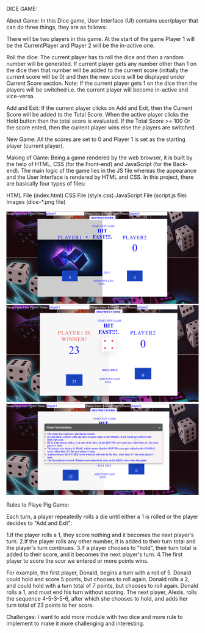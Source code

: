 DICE GAME:


About Game: In this DIce game, User Interface (UI) contains user/player that can do three things, they are as follows:


There will be two players in this game. At the start of the game Player 1 will be the CurrentPlayer and Player 2 will be the in-active one.

Roll the dice: The current player has to roll the dice and then a random number will be generated. If current player gets any number other than 1 on the dice then that number will be added to the current score (initially the current score will be 0) and then the new score will be displayed under Current Score section.  Note: If the current player gets 1 on the dice then the players will be switched i.e. the current player will become in-active and vice-versa.

Add and Exit: If the current player clicks on Add and Exit, then the Current Score will be added to the Total Score. When the active player clicks the Hold button then the total score is evaluated. If the Total Score >= 100  Or the score ented, then the current player wins else the players are switched.

New Game: All the scores are set to 0 and Player 1 is set as the starting player (current player).

Making of Game: Being a game rendered by the web browser, it is built by the help of HTML, CSS (for the Front-end) and JavaScript (for the Back-end). The main logic of the game lies in the JS file whereas the appearance and the User Interface is rendered by HTML and CSS. In this project, there are basically four types of files:

HTML File (index.html)
CSS File (style.css)
JavaScript File (script.js file)
Images (dice-*.png file)


![Image](/images/dice_pro1.png)
![Image](/images/dice_pro2.png)
![Image](/images/dice_pro3.png)


Rules to Playe Pig Game:

Each turn, a player repeatedly rolls a die until either a 1 is rolled or the player decides to "Add and Exit":

 1.If the player rolls a 1, they score nothing and it becomes the next player's turn.
 2.If the player rolls any other number, it is added to their turn total and the player's turn continues.
 3.If a player chooses to "hold", their turn total is added to their score, and it becomes the next player's turn.
 4.The first player to score the scor we entered or more points wins.

For example, the first player, Donald, begins a turn with a roll of 5. Donald could hold and score 5 points, but chooses to roll again. Donald rolls a 2, and could hold with a turn total of 7 points, but chooses to roll again. Donald rolls a 1, and must end his turn without scoring. The next player, Alexis, rolls the sequence 4-5-3-5-6, after which she chooses to hold, and adds her turn total of 23 points to her score.


Challenges: I want to add more module with two dice and more rule to implement to make it more challenging and interesting.











